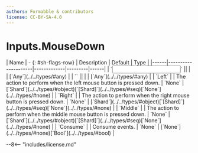 ```yaml
---
authors: Formabble & contributors
license: CC-BY-SA-4.0
---
```



# Inputs.MouseDown

<div class="sh-parameters" markdown="1">
| Name | - {: #sh-flags-row} | Description | Default | Type |
|------|---------------------|-------------|---------|------|
| `<input>` || | | [`Any`](../../types/#any) |
| `<output>` || | | [`Any`](../../types/#any) |
| `Left` |  | The action to perform when the left mouse button is pressed down. | `None` | [`Shard`](../../types/#object)[`[Shard]`](../../types/#seq)[`None`](../../types/#none) |
| `Right` |  | The action to perform when the right mouse button is pressed down. | `None` | [`Shard`](../../types/#object)[`[Shard]`](../../types/#seq)[`None`](../../types/#none) |
| `Middle` |  | The action to perform when the middle mouse button is pressed down. | `None` | [`Shard`](../../types/#object)[`[Shard]`](../../types/#seq)[`None`](../../types/#none) |
| `Consume` |  | Consume events. | `None` | [`None`](../../types/#none)[`Bool`](../../types/#bool) |

</div>



--8<-- "includes/license.md"

